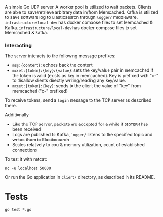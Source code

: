 A simple Go UDP server. A worker pool is utilized to wait packets. Clients are able to save/retrieve arbitrary data in/from Memcached. Kafka is utilized to save software log to Elasticsearch through `logger/` middleware. `infrastructure/local-dev` has docker compose files to set Memcached & Kafka. `infrastructure/local-dev` has docker compose files to set Memcached & Kafka.

### Interacting

The server interacts to the following message prefixes:
- `msg:{content}`: echoes back the content
- `mcset:{token}:{key}:{value}`: sets the key/value pair in memcached if the token is valid (exists as key in memcached). Key is prefixed with "c-" to disallow clients directly writing/reading any key/value.
- `mcget:{token}:{key}`: sends to the client the value of "key" from memcached ("c-" prefixed)

To receive tokens, send a `login` message to the TCP server as described there.

Additionally
- Like the TCP server, packets are accepted for a while if `SIGTERM` has been received
- Logs are published to Kafka, `logger/` listens to the specified topic and writes them to Elasticsearch
- Scales relatively to cpu & memory utilization, count of established connections

To test it with netcat:
```
nc -u localhost 50000
```

Or run the Go application in `client/` directory, as described in its README.


# Tests

```
go test *.go
```